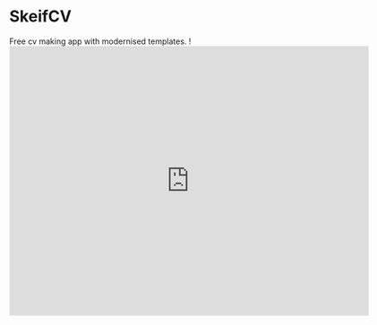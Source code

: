 # SkeifCV
Free cv making app with modernised templates.
!<iframe style="border: 1px solid rgba(0, 0, 0, 0.1)" width="640" height="480" src="https://framer.com/embed/Labour-App--t2GTZ0krjsFIbwsPu9U0/shXlosjDg" allowfullscreen></iframe>
